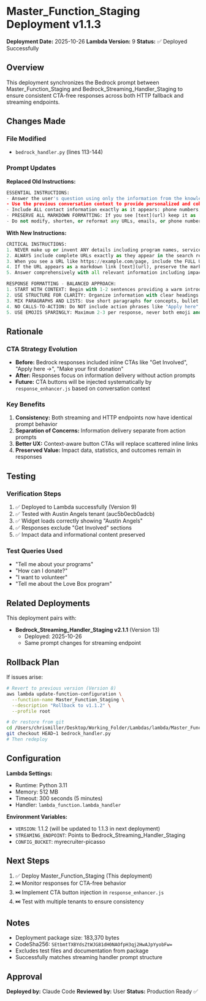 # Master_Function_Staging Deployment v1.1.3

**Deployment Date:** 2025-10-26
**Lambda Version:** 9
**Status:** ✅ Deployed Successfully

## Overview

This deployment synchronizes the Bedrock prompt between Master_Function_Staging and Bedrock_Streaming_Handler_Staging to ensure consistent CTA-free responses across both HTTP fallback and streaming endpoints.

## Changes Made

### File Modified
- `bedrock_handler.py` (lines 113-144)

### Prompt Updates

**Replaced Old Instructions:**
```python
ESSENTIAL INSTRUCTIONS:
- Answer the user's question using only the information from the knowledge base results below
- Use the previous conversation context to provide personalized and coherent responses
- Include ALL contact information exactly as it appears: phone numbers, email addresses, websites, and links
- PRESERVE ALL MARKDOWN FORMATTING: If you see [text](url) keep it as [text](url), not plain text
- Do not modify, shorten, or reformat any URLs, emails, or phone numbers
```

**With New Instructions:**
```python
CRITICAL INSTRUCTIONS:
1. NEVER make up or invent ANY details including program names, services, or contact information
2. ALWAYS include complete URLs exactly as they appear in the search results
3. When you see a URL like https://example.com/page, include the FULL URL
4. If the URL appears as a markdown link [text](url), preserve the markdown format
5. Answer comprehensively with all relevant information including impact data, outcomes, statistics, and research findings. Do NOT add "Next Steps" or "Getting Involved" sections with contact information or action prompts.

RESPONSE FORMATTING - BALANCED APPROACH:
1. START WITH CONTEXT: Begin with 1-2 sentences providing a warm introduction
2. USE STRUCTURE FOR CLARITY: Organize information with clear headings
3. MIX PARAGRAPHS AND LISTS: Use short paragraphs for concepts, bullet points for details
4. NO CALLS-TO-ACTION: Do NOT include action phrases like "Apply here", "Sign up today", "Contact us to get started"
5. USE EMOJIS SPARINGLY: Maximum 2-3 per response, never both emoji and dash as bullet
```

## Rationale

### CTA Strategy Evolution
- **Before:** Bedrock responses included inline CTAs like "Get Involved", "Apply here →", "Make your first donation"
- **After:** Responses focus on information delivery without action prompts
- **Future:** CTA buttons will be injected systematically by `response_enhancer.js` based on conversation context

### Key Benefits
1. **Consistency:** Both streaming and HTTP endpoints now have identical prompt behavior
2. **Separation of Concerns:** Information delivery separate from action prompts
3. **Better UX:** Context-aware button CTAs will replace scattered inline links
4. **Preserved Value:** Impact data, statistics, and outcomes remain in responses

## Testing

### Verification Steps
1. ✅ Deployed to Lambda successfully (Version 9)
2. ✅ Tested with Austin Angels tenant (auc5b0ecb0adcb)
3. ✅ Widget loads correctly showing "Austin Angels"
4. ✅ Responses exclude "Get Involved" sections
5. ✅ Impact data and informational content preserved

### Test Queries Used
- "Tell me about your programs"
- "How can I donate?"
- "I want to volunteer"
- "Tell me about the Love Box program"

## Related Deployments

This deployment pairs with:
- **Bedrock_Streaming_Handler_Staging v2.1.1** (Version 13)
  - Deployed: 2025-10-26
  - Same prompt changes for streaming endpoint

## Rollback Plan

If issues arise:

```bash
# Revert to previous version (Version 8)
aws lambda update-function-configuration \
  --function-name Master_Function_Staging \
  --description "Rollback to v1.1.2" \
  --profile root

# Or restore from git
cd /Users/chrismiller/Desktop/Working_Folder/Lambdas/lambda/Master_Function_Staging
git checkout HEAD~1 bedrock_handler.py
# Then redeploy
```

## Configuration

**Lambda Settings:**
- Runtime: Python 3.11
- Memory: 512 MB
- Timeout: 300 seconds (5 minutes)
- Handler: `lambda_function.lambda_handler`

**Environment Variables:**
- `VERSION`: 1.1.2 (will be updated to 1.1.3 in next deployment)
- `STREAMING_ENDPOINT`: Points to Bedrock_Streaming_Handler_Staging
- `CONFIG_BUCKET`: myrecruiter-picasso

## Next Steps

1. ✅ Deploy Master_Function_Staging (This deployment)
2. ⏭️ Monitor responses for CTA-free behavior
3. ⏭️ Implement CTA button injection in `response_enhancer.js`
4. ⏭️ Test with multiple tenants to ensure consistency

## Notes

- Deployment package size: 183,370 bytes
- CodeSha256: `SEtbmtTXBYdsZtWJG81dH0NAOfpH3qj2HwAJpYyobFw=`
- Excludes test files and documentation from package
- Successfully matches streaming handler prompt structure

## Approval

**Deployed by:** Claude Code
**Reviewed by:** User
**Status:** Production Ready ✅
